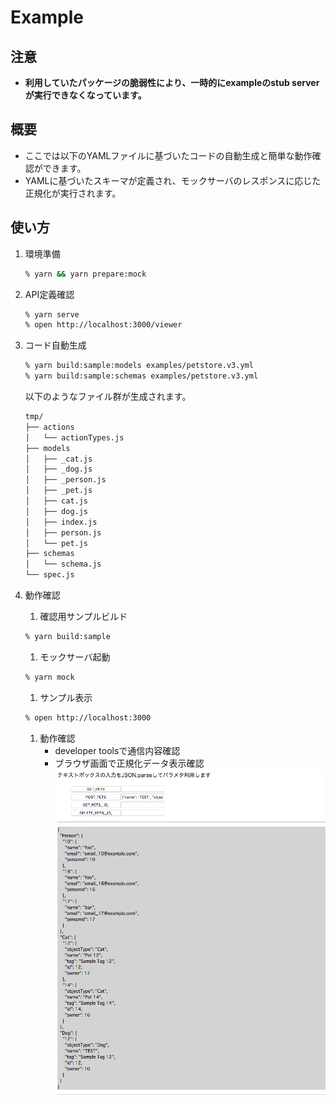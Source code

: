 # Example

## 注意
- **利用していたパッケージの脆弱性により、一時的にexampleのstub serverが実行できなくなっています。**

## 概要
- ここでは以下のYAMLファイルに基づいたコードの自動生成と簡単な動作確認ができます。
- YAMLに基づいたスキーマが定義され、モックサーバのレスポンスに応じた正規化が実行されます。

## 使い方
1. 環境準備  
    ```bash
    % yarn && yarn prepare:mock
    ```
1. API定義確認  
    ```bash
    % yarn serve
    % open http://localhost:3000/viewer
    ```
1. コード自動生成
    ```bash
    % yarn build:sample:models examples/petstore.v3.yml 
    % yarn build:sample:schemas examples/petstore.v3.yml 
    ```
    
    以下のようなファイル群が生成されます。
    ```bash
    tmp/
    ├── actions
    │   └── actionTypes.js
    ├── models
    │   ├── _cat.js
    │   ├── _dog.js
    │   ├── _person.js
    │   ├── _pet.js
    │   ├── cat.js
    │   ├── dog.js
    │   ├── index.js
    │   ├── person.js
    │   └── pet.js
    ├── schemas
    │   └── schema.js
    └── spec.js

    ```
1. 動作確認  
    1. 確認用サンプルビルド  
      ```bash
      % yarn build:sample
      ```
    1. モックサーバ起動  
      ```bash
      % yarn mock
      ```
    1. サンプル表示  
      ```bash
      % open http://localhost:3000
      ```
    1. 動作確認
       - developer toolsで通信内容確認
       - ブラウザ画面で正規化データ表示確認  
         ![sample-image](./images/sample-image.png)
       

